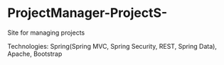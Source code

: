 # ProjectManager-ProjectS-

Site for managing projects

Technologies: Spring(Spring MVC, Spring Security, REST, Spring Data), Apache, Bootstrap
